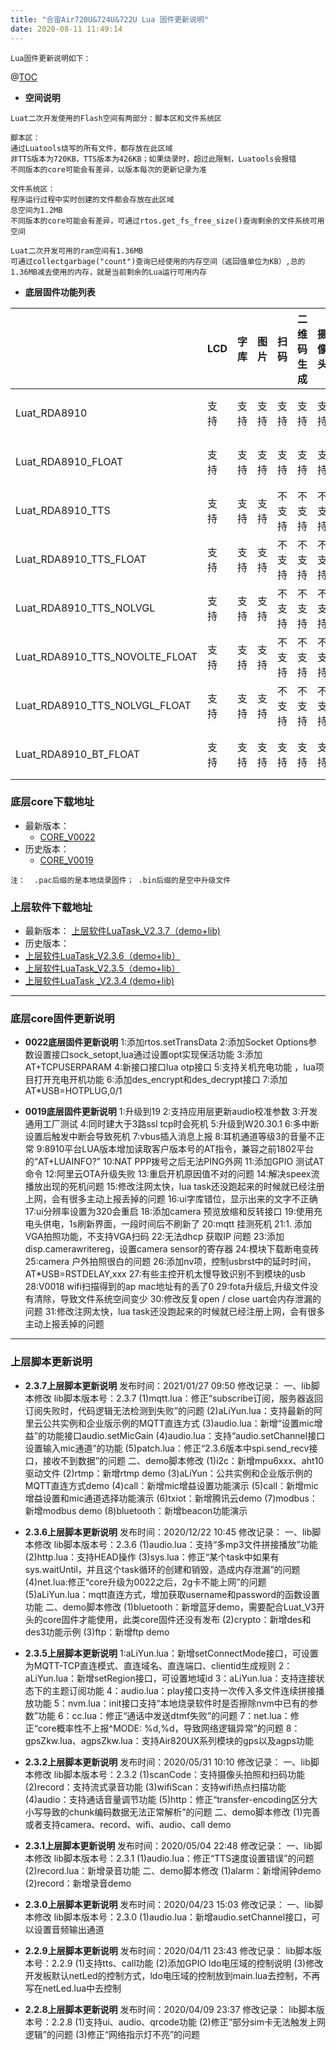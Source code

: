 ```yaml
---
title: "合宙Air720U&724U&722U Lua 固件更新说明"
date: 2020-08-11 11:49:14
---
```




`Lua固件更新说明如下：`



@[TOC](目录名称)
- **空间说明**
```
Luat二次开发使用的Flash空间有两部分：脚本区和文件系统区

脚本区：
通过Luatools烧写的所有文件，都存放在此区域
非TTS版本为720KB，TTS版本为426KB；如果烧录时，超过此限制，Luatools会报错
不同版本的core可能会有差异，以版本每次的更新记录为准

文件系统区：
程序运行过程中实时创建的文件都会存放在此区域
总空间为1.2MB
不同版本的core可能会有差异，可通过rtos.get_fs_free_size()查询剩余的文件系统可用空间
```

```
Luat二次开发可用的ram空间有1.36MB
可通过collectgarbage("count")查询已经使用的内存空间（返回值单位为KB）,总的1.36MB减去使用的内存，就是当前剩余的Lua运行可用内存
```
- **底层固件功能列表**

|  | LCD | 字库 | 图片 | 扫码 | 二维码生成 |摄像头 | TTS | WIFI Scan| 蓝牙| SD卡| littleVGL|VOLTE|脚本文件 |文件系统空间|RAM空间|
| --- | --- | --- | --- | --- | --- |--- | --- | --- | --- | --- | --- |--- | --- | --- | --- |
| Luat_RDA8910| 支持 |支持 |支持 |支持 |支持 |支持 |不支持 |支持 |不支持 |支持 |支持 |支持 |720KB |1.3MB |1.36MB|
| Luat_RDA8910_FLOAT|支持 |支持 |支持 |支持 |支持 |支持 |不支持 |支持 |不支持 |支持 |支持 |支持 |720KB |1.3MB |1.36MB|
|Luat_RDA8910_TTS|支持|支持|支持|不支持|不支持|不支持|支持|支持|不支持|不支持|支持|支持|426KB|1.3MB|1.36MB|
|Luat_RDA8910_TTS_FLOAT|支持|支持|支持|不支持|不支持|不支持|支持|支持|不支持|不支持|支持|支持|426KB|1.3MB|1.36MB|
|Luat_RDA8910_TTS_NOLVGL|支持|支持|支持|不支持|不支持|不支持|支持|支持|不支持|不支持|不支持|支持|426KB|1.3MB|1.36MB|
|Luat_RDA8910_TTS_NOVOLTE_FLOAT|支持|支持|支持|不支持|不支持|不支持|支持|支持|不支持|不支持|支持|不支持|426KB|1.3MB|1.36MB|
|Luat_RDA8910_TTS_NOLVGL_FLOAT|支持|支持|支持|不支持|不支持|不支持|支持|支持|不支持|不支持|不支持|支持|426KB|1.3MB|1.36MB|
|Luat_RDA8910_BT_FLOAT|支持|支持|支持|支持|支持|支持|不支持|支持|支持|支持|支持|不支持|720KB|1.3MB|1.36MB|
### 底层core下载地址


- 最新版本：
   - [CORE_V0022](http://openluat-luatcommunity.oss-cn-hangzhou.aliyuncs.com/attachment/20201030145113567_core_V0022.zip)
- 历史版本：
  - [CORE_V0019](http://openluat-luatcommunity.oss-cn-hangzhou.aliyuncs.com/attachment/20210113175605790_CORE_V0019.rar)

`注：  .pac后缀的是本地烧录固件； .bin后缀的是空中升级文件`
### 上层软件下载地址
- 最新版本：
[上层软件LuaTask_V2.3.7（demo+lib)](http://openluat-luatcommunity.oss-cn-hangzhou.aliyuncs.com/attachment/20210127105045913_script_LuaTask_V2.3.7.zip)
- 历史版本：
 - [上层软件LuaTask_V2.3.6（demo+lib）](http://openluat-luatcommunity.oss-cn-hangzhou.aliyuncs.com/attachment/20201222164107696_script_LuaTask_V2.3.6.zip)
  - [上层软件LuaTask_V2.3.5（demo+lib）](http://openluat-luatcommunity.oss-cn-hangzhou.aliyuncs.com/attachment/20201030144159021_script_LuaTask_V2.3.5.zip)
  - [上层软件LuaTask _V2.3.4  (demo+lib)](https://github.com/openLuat/Luat_4G_RDA_8910/tree/master/script_LuaTask)

------------
###  底层core固件更新说明
-  **0022底层固件更新说明**
 1:添加rtos.setTransData
2:添加Socket Options参数设置接口sock_setopt,lua通过设置opt实现保活功能
3:添加AT+TCPUSERPARAM
4:新接口接口lua otp接口
5:支持关机充电功能 ，lua项目打开充电开机功能
6:添加des_encrypt和des_decrypt接口
7:添加AT*USB=HOTPLUG,0/1

- **0019底层固件更新说明**
1:升级到19
2:支持应用层更新audio校准参数
3:开发通用工厂测试
4:同时建大于3路ssl tcp时会死机
5:升级到W20.30.1
6:多中断设置后触发中断会导致死机
7:vbus插入消息上报
8:耳机通道等级3的音量不正常
9:8910平台LUA版本增加读取客户版本号的AT指令，兼容之前1802平台的“AT+LUAINFO?”
10:NAT PPP拨号之后无法PING外网
11:添加GPIO 测试AT 命令
12:阿里云OTA升级失败
13:重启开机原因值不对的问题
14:解决speex流播放出现的死机问题
15:修改注网太快，lua task还没跑起来的时候就已经注册上网，会有很多主动上报丢掉的问题
16:ui字库错位，显示出来的文字不正确
17:ui分辨率设置为320会重启
18:添加camera 预览放缩和反转接口
19:使用充电头供电，1s刷新界面，一段时间后不刷新了
20:mqtt 挂测死机
21:1. 添加VGA拍照功能，不支持VGA扫码
22:无法dhcp 获取IP 问题
23:添加disp.camerawritereg，设置camera sensor的寄存器
24:模块下载断电变砖
25:camera 户外拍照很白的问题
26:添加nv项，控制usbrst中的延时时间，AT*USB=RSTDELAY,xxx
27:有些主控开机太慢导致识别不到模块的usb
28:V0018 wifi扫描得到的ap mac地址有的丢了0
29:fota升级后,升级文件没有清除，导致文件系统空间变少
30:修改反复open / close uart会内存泄漏的问题
31:修改注网太快，lua task还没跑起来的时候就已经注册上网，会有很多主动上报丢掉的问题




------------


### 上层脚本更新说明

- **2.3.7上层脚本更新说明**
发布时间：2021/01/27 09:50
修改记录：
    一、lib脚本修改
 lib脚本版本号：2.3.7
 (1)mqtt.lua：修正“subscribe订阅，服务器返回订阅失败时，代码逻辑无法检测到失败”的问题
 (2)aLiYun.lua：支持最新的阿里云公共实例和企业版示例的MQTT直连方式
 (3)audio.lua：新增“设置mic增益”的功能接口audio.setMicGain
 (4)audio.lua：支持“audio.setChannel接口设置输入mic通道”的功能
 (5)patch.lua：修正“2.3.6版本中spi.send_recv接口，接收不到数据”的问题
    二、demo脚本修改
 (1)i2c：新增mpu6xxx、aht10驱动文件
 (2)rtmp：新增rtmp demo
 (3)aLiYun：公共实例和企业版示例的MQTT直连方式demo
 (4)call：新增mic增益设置功能演示
 (5)call：新增mic增益设置和mic通道选择功能演示
 (6)txiot：新增腾讯云demo
 (7)modbus：新增modbus demo
 (8)bluetooth：新增beacon功能演示

- **2.3.6上层脚本更新说明**
发布时间：2020/12/22 10:45
修改记录：
    一、lib脚本修改
 lib脚本版本号：2.3.6
 (1)audio.lua：支持“多mp3文件拼接播放”功能
 (2)http.lua：支持HEAD操作
 (3)sys.lua：修正“某个task中如果有sys.waitUntil，并且这个task循环的创建和销毁，造成内存泄漏”的问题
 (4)net.lua:修正“core升级为0022之后，2g卡不能上网”的问题
 (5)aLiYun.lua：mqtt直连方式，增加获取username和password的函数设置功能
    二、demo脚本修改
 (1)bluetooth：新增蓝牙demo，需要配合Luat_V3开头的core固件才能使用，此类core固件还没有发布
 (2)crypto：新增des和des3功能示例
 (3)ftp：新增ftp demo


- **2.3.5上层脚本更新说明**
1:aLiYun.lua：新增setConnectMode接口，可设置为MQTT-TCP直连模式、直连域名、直连端口、clientid生成规则
2：aLiYun.lua：新增setRegion接口，可设置地域id
3：aLiYun.lua：支持连接状态下的主题订阅功能
4：audio.lua：play接口支持一次传入多文件连续拼接播放功能
5：nvm.lua：init接口支持“本地烧录软件时是否擦除nvm中已有的参数”功能
6：cc.lua：修正“通话中发送dtmf失败”的问题
7：net.lua：修正“core概率性不上报^MODE: %d,%d，导致网络逻辑异常”的问题
8：gpsZkw.lua、agpsZkw.lua：支持Air820UX系列模块的gps以及agps功能

- **2.3.2上层脚本更新说明**
发布时间：2020/05/31 10:10
修改记录：
    一、lib脚本修改
	lib脚本版本号：2.3.2
	(1)scanCode：支持摄像头拍照和扫码功能
	(2)record：支持流式录音功能
	(3)wifiScan：支持wifi热点扫描功能
	(4)audio：支持通话音量调节功能
	(5)http：修正“transfer-encoding区分大小写导致的chunk编码数据无法正常解析”的问题
    二、demo脚本修改
	(1)完善或者支持camera、record、wifi、audio、call demo



-  **2.3.1上层脚本更新说明**
发布时间：2020/05/04 22:48
修改记录：
    一、lib脚本修改
	lib脚本版本号：2.3.1
	(1)audio.lua：修正“TTS速度设置错误”的问题
	(2)record.lua：新增录音功能
    二、demo脚本修改
	(1)alarm：新增闹钟demo
	(2)record：新增录音demo


- **2.3.0上层脚本更新说明**
发布时间：2020/04/23 15:03
修改记录：
    一、lib脚本修改
	lib脚本版本号：2.3.0
	(1)audio.lua：新增audio.setChannel接口，可以设置音频输出通道


- **2.2.9上层脚本更新说明**
发布时间：2020/04/11 23:43
修改记录：
	lib脚本版本号：2.2.9
	(1)支持tts、call功能
	(2)添加GPIO ldo电压域的控制说明
	(3)修改开发板默认netLed的控制方式，ldo电压域的控制放到main.lua去控制，不再写在netLed.lua中去控制


- **2.2.8上层脚本更新说明**
发布时间：2020/04/09 23:37
修改记录：
	lib脚本版本号：2.2.8
	(1)支持ui、audio、qrcode功能
	(2)修正“部分sim卡无法触发上网逻辑”的问题
	(3)修正“网络指示灯不亮”的问题


